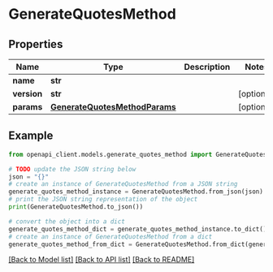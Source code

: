 # GenerateQuotesMethod


## Properties

Name | Type | Description | Notes
------------ | ------------- | ------------- | -------------
**name** | **str** |  | 
**version** | **str** |  | [optional] 
**params** | [**GenerateQuotesMethodParams**](GenerateQuotesMethodParams.md) |  | [optional] 

## Example

```python
from openapi_client.models.generate_quotes_method import GenerateQuotesMethod

# TODO update the JSON string below
json = "{}"
# create an instance of GenerateQuotesMethod from a JSON string
generate_quotes_method_instance = GenerateQuotesMethod.from_json(json)
# print the JSON string representation of the object
print(GenerateQuotesMethod.to_json())

# convert the object into a dict
generate_quotes_method_dict = generate_quotes_method_instance.to_dict()
# create an instance of GenerateQuotesMethod from a dict
generate_quotes_method_from_dict = GenerateQuotesMethod.from_dict(generate_quotes_method_dict)
```
[[Back to Model list]](../README.md#documentation-for-models) [[Back to API list]](../README.md#documentation-for-api-endpoints) [[Back to README]](../README.md)


